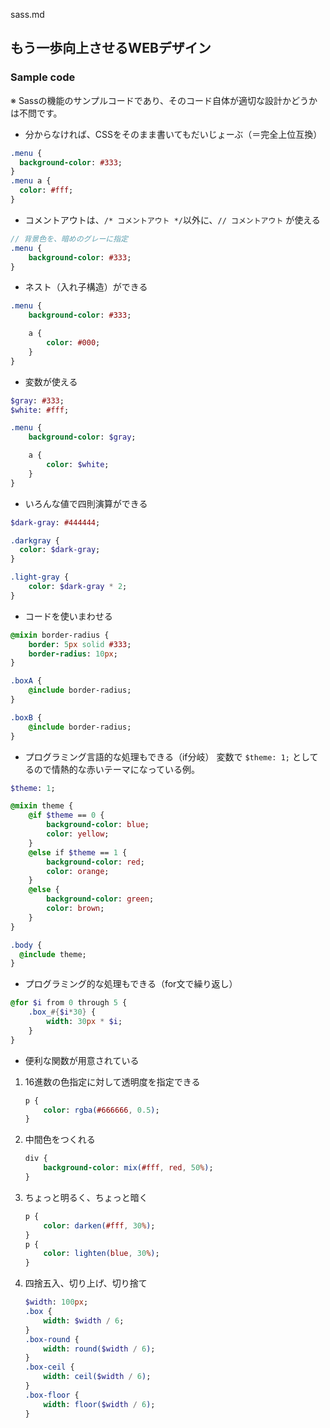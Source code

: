 sass.md

## もう一歩向上させるWEBデザイン

### Sample code
※ Sassの機能のサンプルコードであり、そのコード自体が適切な設計かどうかは不問です。

- 分からなければ、CSSをそのまま書いてもだいじょーぶ（＝完全上位互換）

```sass
.menu {
  background-color: #333;
}
.menu a {
  color: #fff;
}
```

- コメントアウトは、`/* コメントアウト */`以外に、`// コメントアウト` が使える

```sass
// 背景色を、暗めのグレーに指定
.menu {
	background-color: #333;
}
```

- ネスト（入れ子構造）ができる

```sass
.menu {
	background-color: #333;

	a {
		color: #000;
	}
}
```

- 変数が使える

```sass
$gray: #333;
$white: #fff;

.menu {
	background-color: $gray;

	a {
		color: $white;
	}
}
```

- いろんな値で四則演算ができる

```sass
$dark-gray: #444444;

.darkgray {
  color: $dark-gray;
}

.light-gray {
	color: $dark-gray * 2;
}
```

- コードを使いまわせる

```sass
@mixin border-radius {
	border: 5px solid #333;
	border-radius: 10px;
}

.boxA {
	@include border-radius;
}

.boxB {
	@include border-radius;
}
```

- プログラミング言語的な処理もできる（if分岐）
変数で `$theme: 1;` としてるので情熱的な赤いテーマになっている例。

```sass
$theme: 1;

@mixin theme {
	@if $theme == 0 {
		background-color: blue;
		color: yellow;
	}
	@else if $theme == 1 {
		background-color: red;
		color: orange;
	}
	@else {
		background-color: green;
		color: brown;
	}
}

.body {
  @include theme;
}
```


- プログラミング的な処理もできる（for文で繰り返し）

```sass
@for $i from 0 through 5 {
	.box_#{$i*30} {
		width: 30px * $i;
	}
}
```


- 便利な関数が用意されている

1. 16進数の色指定に対して透明度を指定できる

	```sass
	p {
		color: rgba(#666666, 0.5);
	}
	```

2. 中間色をつくれる

	```sass
	div {
		background-color: mix(#fff, red, 50%);
	}
	```

3. ちょっと明るく、ちょっと暗く

	```sass
	p {
		color: darken(#fff, 30%);
	}
	p {
		color: lighten(blue, 30%);
	}
	```

4. 四捨五入、切り上げ、切り捨て

	```sass
	$width: 100px;
	.box {
		width: $width / 6;
	}
	.box-round {
		width: round($width / 6);
	}
	.box-ceil {
		width: ceil($width / 6);
	}
	.box-floor {
		width: floor($width / 6);
	}
	```
